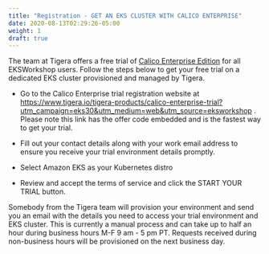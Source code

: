 ```yaml
---
title: "Registration - GET AN EKS CLUSTER WITH CALICO ENTERPRISE"
date: 2020-08-13T02:29:26-05:00
weight: 1
draft: true
---
```


The team at Tigera offers a free trial of [Calico Enterprise Edition](https://www.tigera.io/tigera-products/calico-enterprise) for all EKSWorkshop users. Follow the steps below to get your free trial on a dedicated EKS cluster provisioned and managed by Tigera. 

- Go to the Calico Enterprise trial registration website at https://www.tigera.io/tigera-products/calico-enterprise-trial?utm_campaign=eks30&utm_medium=web&utm_source=eksworkshop . Please note this link has the offer code embedded and is the fastest way to get your trial. 

- Fill out your contact details along with your work email address to ensure you receive your trial environment details promptly.

- Select Amazon EKS as your Kubernetes distro

- Review and accept the terms of service and click the START YOUR TRIAL button.

Somebody from the Tigera team will provision your environment and send you an email with the details you need to access your trial environment and EKS cluster. This is currently a manual process and can take up to half an hour during business hours M-F 9 am - 5 pm PT. Requests received during non-business hours will be provisioned on the next business day.

